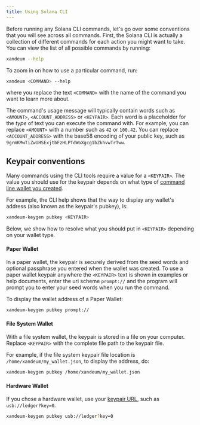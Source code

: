 ```yaml
---
title: Using Solana CLI
---
```


Before running any Solana CLI commands, let's go over some conventions that
you will see across all commands. First, the Solana CLI is actually a collection
of different commands for each action you might want to take. You can view the list
of all possible commands by running:

```bash
xandeum --help
```

To zoom in on how to use a particular command, run:

```bash
xandeum <COMMAND> --help
```

where you replace the text `<COMMAND>` with the name of the command you want
to learn more about.

The command's usage message will typically contain words such as `<AMOUNT>`,
`<ACCOUNT_ADDRESS>` or `<KEYPAIR>`. Each word is a placeholder for the _type_ of
text you can execute the command with. For example, you can replace `<AMOUNT>`
with a number such as `42` or `100.42`. You can replace `<ACCOUNT_ADDRESS>` with
the base58 encoding of your public key, such as
`9grmKMwTiZwUHSExjtbFzHLPTdWoXgcg1bZkhvwTrTww`.

## Keypair conventions

Many commands using the CLI tools require a value for a `<KEYPAIR>`. The value
you should use for the keypair depends on what type of
[command line wallet you created](../wallet-guide/cli.md).

For example, the CLI help shows that the way to display any wallet's address
(also known as the keypair's pubkey), is:

```bash
xandeum-keygen pubkey <KEYPAIR>
```

Below, we show how to resolve what you should put in `<KEYPAIR>` depending
on your wallet type.

#### Paper Wallet

In a paper wallet, the keypair is securely derived from the seed words and
optional passphrase you entered when the wallet was created. To use a paper
wallet keypair anywhere the `<KEYPAIR>` text is shown in examples or help
documents, enter the uri scheme `prompt://` and the program will prompt you to
enter your seed words when you run the command.

To display the wallet address of a Paper Wallet:

```bash
xandeum-keygen pubkey prompt://
```

#### File System Wallet

With a file system wallet, the keypair is stored in a file on your computer.
Replace `<KEYPAIR>` with the complete file path to the keypair file.

For example, if the file system keypair file location is
`/home/xandeum/my_wallet.json`, to display the address, do:

```bash
xandeum-keygen pubkey /home/xandeum/my_wallet.json
```

#### Hardware Wallet

If you chose a hardware wallet, use your
[keypair URL](../wallet-guide/hardware-wallets.md#specify-a-hardware-wallet-key),
such as `usb://ledger?key=0`.

```bash
xandeum-keygen pubkey usb://ledger?key=0
```

